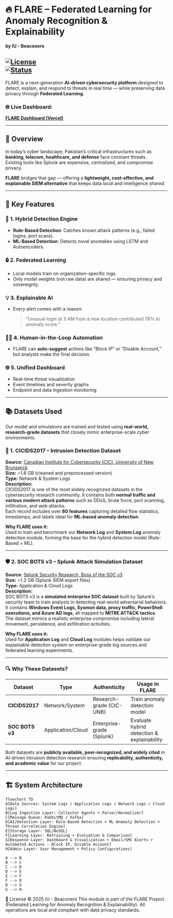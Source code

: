 # 🔥 FLARE – Federated Learning for Anomaly Recognition & Explainability  
**by IU - Beaconers**  


[![License](https://img.shields.io/badge/License-Academic-blue.svg)]()  
[![Status](https://img.shields.io/badge/Status-Stable-green.svg)]()  
---

FLARE is a next-generation **AI-driven cybersecurity platform** designed to detect, explain, and respond to threats in real time — while preserving data privacy through **Federated Learning**.

### 🌐 **Live Dashboard:**  
[**FLARE Dashboard (Vercel)**](https://flare-lemon.vercel.app/)  

---

## 🧩 Overview
In today’s cyber landscape, Pakistan’s critical infrastructures such as **banking, telecom, healthcare, and defense** face constant threats.  
Existing tools like Splunk are expensive, centralized, and compromise privacy.

**FLARE** bridges that gap — offering a **lightweight, cost-effective, and explainable SIEM alternative** that keeps data *local* and intelligence *shared*.

---

## 🚀 Key Features

### 🧠 **1. Hybrid Detection Engine**
- **Rule-Based Detection**: Catches known attack patterns (e.g., failed logins, port scans).  
- **ML-Based Detection**: Detects novel anomalies using LSTM and Autoencoders.

### 🔒 **2. Federated Learning**
- Local models train on organization-specific logs.
- Only model weights (not raw data) are shared — ensuring privacy and sovereignty.

### 💡 **3. Explainable AI**
- Every alert comes with a reason:
  > “Unusual login at 3 AM from a new location contributed 78% to anomaly score.”

### 🧑‍💻 **4. Human-in-the-Loop Automation**
- FLARE can **auto-suggest** actions like “Block IP” or “Disable Account,”  
  but analysts make the final decision.

### 🌐 **5. Unified Dashboard**
- Real-time threat visualization  
- Event timelines and severity graphs  
- Endpoint and data ingestion monitoring  
---

## 📚 Datasets Used

Our model and simulations are trained and tested using **real-world, research-grade datasets** that closely mimic enterprise-scale cyber environments.

### 🧩 1. CICIDS2017 – Intrusion Detection Dataset  
**Source:** [Canadian Institute for Cybersecurity (CIC), University of New Brunswick](https://www.kaggle.com/datasets/ericanacletoribeiro/cicids2017-cleaned-and-preprocessed)  
**Size:** ~1.8 GB (cleaned and preprocessed version)  
**Type:** Network & System Logs  
**Description:**  
CICIDS2017 is one of the most widely recognized datasets in the cybersecurity research community. It contains both **normal traffic and various modern attack patterns** such as DDoS, brute force, port scanning, infiltration, and web attacks.  
Each record includes over **80 features** capturing detailed flow statistics, timestamps, and labels ideal for **ML-based anomaly detection**.  

**Why FLARE uses it:**  
Used to train and benchmark our **Network Log** and **System Log** anomaly detection module, forming the base for the hybrid detection model (Rule-Based + ML).

---

### 🛡️ 2. SOC BOTS v3 – Splunk Attack Simulation Dataset  
**Source:** [Splunk Security Research, Boss of the SOC v3](https://www.splunk.com/en_us/blog/security/botsv3-dataset-released.html)  
**Size:** ~1.2 GB (Splunk SIEM export files)  
**Type:** Application & Cloud Logs  
**Description:**  
SOC BOTS v3 is a **simulated enterprise SOC dataset** built by Splunk’s security team to train analysts in detecting real-world adversarial behaviors.  
It contains **Windows Event Logs, Sysmon data, proxy traffic, PowerShell executions, and Azure AD logs**, all mapped to **MITRE ATT&CK tactics**.  
The dataset mimics a realistic enterprise compromise including lateral movement, persistence, and exfiltration activities.

**Why FLARE uses it:**  
Used for **Application Log** and **Cloud Log** modules helps validate our explainable detection system on enterprise-grade log sources and federated learning experiments.

---

### 🔍 Why These Datasets?
| Dataset | Type | Authenticity | Usage in FLARE |
|----------|------|---------------|----------------|
| **CICIDS2017** | Network/System | Research-grade (CIC-UNB) | Train anomaly detection model |
| **SOC BOTS v3** | Application/Cloud | Enterprise-grade (Splunk) | Evaluate hybrid detection & explainability |

Both datasets are **publicly available, peer-recognized, and widely cited** in AI-driven intrusion detection research ensuring **replicability, authenticity, and academic value** for our project.

---

## 🏗️ System Architecture

```mermaid
flowchart TD
A[Data Sources: System Logs / Application Logs / Network Logs / Cloud Logs]
B[Log Ingestion Layer: Collector Agents + Parser/Normalizer]
C[Message Queue: RabbitMQ / Kafka]
D[AI/Detection Layer: Rule-Based Detection + ML Anomaly Detection + Threat Correlation Engine]
E[Storage Layer: SQL/NoSQL]
F[Learning Layer: Retraining + Evaluation & Comparison]
G[Response Layer: Dashboard & Visualization + Email/SMS Alerts + Automated Actions - Block IP, Disable Account]
H[Admin Layer: User Management + Policy Configurations]

A --> B
B --> C
C --> D
D --> E
E --> F
F --> D
D --> G
G --> H
``` 
🏁 License
© 2025 IU - Beaconers
This module is part of the FLARE Project (Federated Learning for Anomaly Recognition & Explainability).
All operations are local and compliant with data privacy standards.